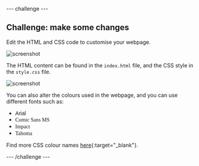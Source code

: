 --- challenge ---
## Challenge: make some changes
Edit the HTML and CSS code to customise your webpage.

![screenshot](images/story-changes.png)

The HTML content can be found in the `index.html` file, and the CSS style in the `style.css` file.

![screenshot](images/story-files.png)

You can also alter the colours used in the webpage, and you can use different fonts such as:
+ <span style="font-family: Arial;">Arial</span>
+ <span style="font-family: Comic Sans MS;">Comic Sans MS</span>
+ <span style="font-family: Impact;">Impact</span>
+ <span style="font-family: Tahoma;">Tahoma</span>

Find more CSS colour names [here](http://jumpto.cc/colours){:target="_blank"}.

--- /challenge ---

